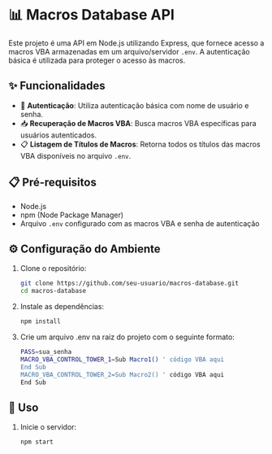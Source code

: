 # 📊 Macros Database API

Este projeto é uma API em Node.js utilizando Express, que fornece acesso a macros VBA armazenadas em um arquivo/servidor `.env`. A autenticação básica é utilizada para proteger o acesso às macros.

## ✨ Funcionalidades

- 🔐 **Autenticação**: Utiliza autenticação básica com nome de usuário e senha.
- 📥 **Recuperação de Macros VBA**: Busca macros VBA específicas para usuários autenticados.
- 📋 **Listagem de Títulos de Macros**: Retorna todos os títulos das macros VBA disponíveis no arquivo `.env`.

## 📋 Pré-requisitos

- Node.js
- npm (Node Package Manager)
- Arquivo `.env` configurado com as macros VBA e senha de autenticação

## ⚙️ Configuração do Ambiente

1. Clone o repositório:

   ```bash
   git clone https://github.com/seu-usuario/macros-database.git
   cd macros-database
   ```

2. Instale as dependências:

   ```bash
   npm install
   ```

3. Crie um arquivo .env na raiz do projeto com o seguinte formato:

   ```bash
   PASS=sua_senha
   MACRO_VBA_CONTROL_TOWER_1=Sub Macro1() ' código VBA aqui
   End Sub
   MACRO_VBA_CONTROL_TOWER_2=Sub Macro2() ' código VBA aqui
   End Sub
   ```
## 🚀 Uso

1. Inicie o servidor:

   ```bash
   npm start

